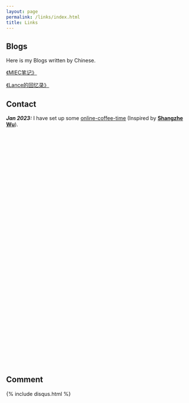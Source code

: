 ```yaml
---
layout: page
permalink: /links/index.html
title: Links
---
```


## Blogs

Here is my Blogs written by Chinese.

[《MIEC笔记》](https://mieclance.club/bao/lance-note)

[《Lance的回忆录》](https://mieclance.club/bao/lance-memoirs)

## Contact

***Jan 2023:*** I have set up some [online-coffee-time](https://calendly.com/lancecai/meet-with-lance) (Inspired by **[Shangzhe Wu](https://elliottwu.com/)**).

<!-- Calendly inline widget begin -->

<div class="calendly-inline-widget" data-url="https://calendly.com/lancecai/meet-with-lance" style="min-width:320px;height:630px;"></div>
<script type="text/javascript" src="https://assets.calendly.com/assets/external/widget.js" async></script>

<!-- Calendly inline widget end -->

## Comment

{% include disqus.html %} 
